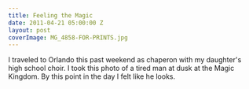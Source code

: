 ```yaml
---
title: Feeling the Magic
date: 2011-04-21 05:00:00 Z
layout: post
coverImage: MG_4858-FOR-PRINTS.jpg
---
```


I traveled to Orlando this past weekend as chaperon with my daughter's high school choir. I took this photo of a tired man at dusk at the Magic Kingdom. By this point in the day I felt like he looks.
